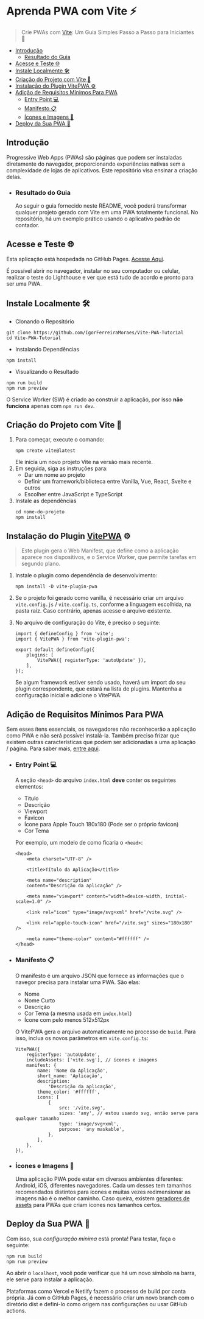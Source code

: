 # Aprenda PWA com Vite ⚡

> Crie PWAs com [Vite](https://vitejs.dev/): Um Guia Simples Passo a Passo para Iniciantes 📖

-   [Introdução](#introdução)
    -   [Resultado do Guia](#resultado-do-guia)
-   [Acesse e Teste 🌐](acesse-e-teste-)
-   [Instale Localmente 🛠️](#instale-localmente-%EF%B8%8F)
-   [Criação do Projeto com Vite 🚧](#criação-do-projeto-com-vite-)
-   [Instalação do Plugin VitePWA ⚙️](#instalação-do-plugin-vitepwa-%EF%B8%8F)
-   [Adição de Requisitos Mínimos Para PWA](#adição-de-requisitos-mínimos-para-pwa)
    -   [Entry Point 💻](#entry-point-)
    -   [Manifesto 📋](#manifesto-)
    -   [Ícones e Imagens 🌈](#ícones-e-imagens-)
-   [Deploy da Sua PWA 🚀](#deploy-da-sua-pwa--)

## Introdução

Progressive Web Apps (PWAs) são páginas que podem ser instaladas diretamente do navegador, proporcionando experiências nativas sem a complexidade de lojas de aplicativos. Este repositório visa ensinar a criação delas.

-   ### Resultado do Guia

    Ao seguir o guia fornecido neste README, você poderá transformar qualquer projeto gerado com Vite em uma PWA totalmente funcional. No repositório, há um exemplo prático usando o aplicativo padrão de contador.

## Acesse e Teste 🌐

Esta aplicação está hospedada no GitHub Pages. [Acesse Aqui](https://igorferreiramoraes.github.io/Aprenda-PWA-Vite/).

É possível abrir no navegador, instalar no seu computador ou celular, realizar o teste do Lighthouse e ver que está tudo de acordo e pronto para ser uma PWA.

## Instale Localmente 🛠️

-   Clonando o Repositório

```
git clone https://github.com/IgorFerreiraMoraes/Vite-PWA-Tutorial
cd Vite-PWA-Tutorial
```

-   Instalando Dependências

```
npm install
```

-   Visualizando o Resultado

```
npm run build
npm run preview
```

O Service Worker (SW) é criado ao construir a aplicação, por isso **não funciona** apenas com `npm run dev`.

## Criação do Projeto com Vite 🚧

1. Para começar, execute o comando:
    ```
    npm create vite@latest
    ```
    Ele inicia um novo projeto Vite na versão mais recente.
2. Em seguida, siga as instruções para:
    - Dar um nome ao projeto
    - Definir um framework/biblioteca entre Vanilla, Vue, React, Svelte e outros
    - Escolher entre JavaScript e TypeScript
3. Instale as dependências
    ```
    cd nome-do-projeto
    npm install
    ```

## Instalação do Plugin [VitePWA](https://vite-pwa-org.netlify.app/) ⚙️

> Este plugin gera o Web Manifest, que define como a aplicação aparece nos dispositivos, e o Service Worker, que permite tarefas em segundo plano.

1. Instale o plugin como dependência de desenvolvimento:
    ```
    npm install -D vite-plugin-pwa
    ```
2. Se o projeto foi gerado como vanilla, é necessário criar um arquivo `vite.config.js` / `vite.config.ts`, conforme a linguagem escolhida, na pasta raíz. Caso contrário, apenas acesse o arquivo existente.
3. No arquivo de configuração do Vite, é preciso o seguinte:

    ```
    import { defineConfig } from 'vite';
    import { VitePWA } from 'vite-plugin-pwa';

    export default defineConfig({
        plugins: [
            VitePWA({ registerType: 'autoUpdate' }),
        ],
    });
    ```

    Se algum framework estiver sendo usado, haverá um import do seu plugin correspondente, que estará na lista de plugins. Mantenha a configuração inicial e adicione o VitePWA.

## Adição de Requisitos Mínimos Para PWA

Sem esses ítens essenciais, os navegadores não reconhecerão a aplicação como PWA e não será possível instalá-la. Também preciso frizar que existem outras características que podem ser adicionadas a uma aplicação / página. Para saber mais, [entre aqui](https://developer.mozilla.org/en-US/docs/Web/Manifest).

-   ### Entry Point 💻

    A seção `<head>` do arquivo `index.html` **deve** conter os seguintes elementos:

    -   Título
    -   Descrição
    -   Viewport
    -   Favicon
    -   Ícone para Apple Touch 180x180 (Pode ser o próprio favicon)
    -   Cor Tema

    Por exemplo, um modelo de como ficaria o `<head>`:

    ```
    <head>
        <meta charset="UTF-8" />

        <title>Título da Aplicação</title>

        <meta name="description"
        content="Descrição da aplicação" />

        <meta name="viewport" content="width=device-width, initial-scale=1.0" />

        <link rel="icon" type="image/svg+xml" href="/vite.svg" />

        <link rel="apple-touch-icon" href="/vite.svg" sizes="180x180" />

        <meta name="theme-color" content="#ffffff" />
    </head>
    ```

-   ### Manifesto 📋

    O manifesto é um arquivo JSON que fornece as informações que o navegor precisa para instalar uma PWA. São elas:

    -   Nome
    -   Nome Curto
    -   Descrição
    -   Cor Tema (a mesma usada em `index.html`)
    -   Ícone com pelo menos 512x512px

    O VitePWA gera o arquivo automaticamente no processo de `build`. Para isso, inclua os novos parâmetros em `vite.config.ts`:

    ```
    VitePWA({
        registerType: 'autoUpdate',
        includeAssets: ['vite.svg'], // ícones e imagens
    	manifest: {
    		name: 'Nome da Aplicação',
    		short_name: 'Aplicação',
    		description:
    		    'Descrição da aplicação',
    		theme_color: '#ffffff',
    		icons: [
    		    {
    			    src: '/vite.svg',
    			    sizes: 'any', // estou usando svg, então serve para qualquer tamanho
    			    type: 'image/svg+xml',
    			    purpose: 'any maskable',
    		    },
    		],
        },
    }),
    ```

-   ### Ícones e Imagens 🌈
    Uma aplicação PWA pode estar em diversos ambientes diferentes: Android, iOS, diferentes navegadores. Cada um desses tem tamanhos recomendados distintos para ícones e muitas vezes redimensionar as imagens não é o melhor caminho. Caso queira, existem [geradores de assets](https://vite-pwa-org.netlify.app/assets-generator/) para PWAs que criam ícones nos tamanhos certos.

## Deploy da Sua PWA  🚀

Com isso, sua _configuração mínima_ está pronta! Para testar, faça o seguinte:

```
npm run build
npm run preview
```

Ao abrir o `localhost`, você pode verificar que há um novo símbolo na barra, ele serve para instalar a aplicação.

Plataformas como Vercel e Netlify fazem o processo de build por conta própria. Já com o GitHub Pages, é necessário criar um novo branch com o diretório dist e defini-lo como origem nas configurações ou usar GitHub actions.
